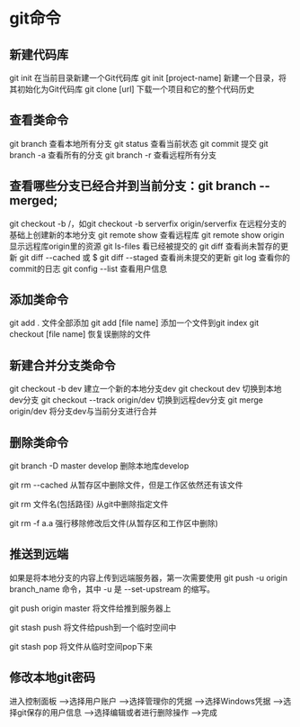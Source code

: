 # git命令

## 新建代码库

git init 在当前目录新建一个Git代码库
git init [project-name] 新建一个目录，将其初始化为Git代码库
git clone [url] 下载一个项目和它的整个代码历史

## 查看类命令
git branch 查看本地所有分支
git status 查看当前状态
git commit 提交
git branch -a 查看所有的分支
git branch -r 查看远程所有分支

## 查看哪些分支已经合并到当前分支：git branch --merged;
git checkout -b <branch-name> <remote-name>/<branch-name>，如git checkout -b serverfix origin/serverfix 在远程分支的基础上创建新的本地分支
git remote show 查看远程库
git remote show origin 显示远程库origin里的资源
git ls-files 看已经被提交的
git diff 查看尚未暂存的更新
git diff --cached 或 $ git diff --staged 查看尚未提交的更新
git log 查看你的commit的日志
git config --list 查看用户信息
  
## 添加类命令
git add . 文件全部添加
git add [file name] 添加一个文件到git index
git checkout [file name] 恢复误删除的文件

## 新建合并分支类命令
git checkout -b dev 建立一个新的本地分支dev
git checkout dev 切换到本地dev分支
git checkout --track origin/dev 切换到远程dev分支
git merge origin/dev 将分支dev与当前分支进行合并

## 删除类命令
git branch -D master develop 删除本地库develop

git rm --cached <file> 从暂存区中删除文件，但是工作区依然还有该文件

git rm 文件名(包括路径) 从git中删除指定文件

git rm -f a.a 强行移除修改后文件(从暂存区和工作区中删除)

## 推送到远端

如果是将本地分支的内容上传到远端服务器，第一次需要使用 git push -u origin branch_name 命令，其中 -u 是 --set-upstream 的缩写。

git push origin master 将文件给推到服务器上

git stash push 将文件给push到一个临时空间中

git stash pop 将文件从临时空间pop下来

## 修改本地git密码
进入控制面板 -->选择用户账户 -->选择管理你的凭据 -->选择Windows凭据 -->选择git保存的用户信息 -->选择编辑或者进行删除操作 -->完成
